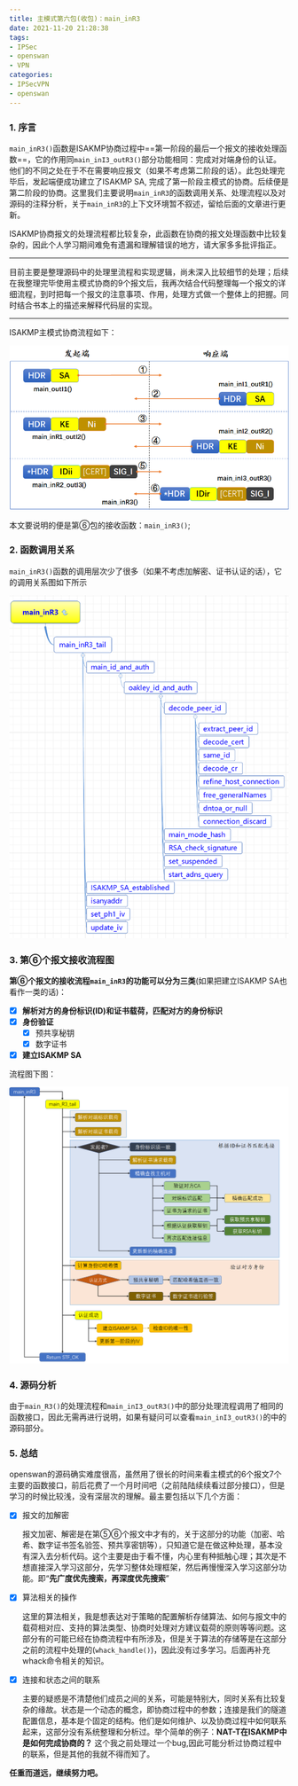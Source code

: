 ```yaml
---
title: 主模式第六包(收包)：main_inR3
date: 2021-11-20 21:28:38
tags: 
- IPSec
- openswan
- VPN
categories: 
- IPSecVPN
- openswan
---
```

### 1. 序言

`main_inR3()`函数是ISAKMP协商过程中==第一阶段的最后一个报文的接收处理函数==，它的作用同`main_inI3_outR3()`部分功能相同：完成对对端身份的认证。他们的不同之处在于不在需要响应报文（如果不考虑第二阶段的话）。此包处理完毕后，发起端便成功建立了ISAKMP SA, 完成了第一阶段主模式的协商。后续便是第二阶段的协商。这里我们主要说明`main_inR3`的函数调用关系、处理流程以及对源码的注释分析，关于`main_inR3`的上下文环境暂不叙述，留给后面的文章进行更新。
<!--more-->
ISAKMP协商报文的处理流程都比较复杂，此函数在协商的报文处理函数中比较复杂的，因此个人学习期间难免有遗漏和理解错误的地方，请大家多多批评指正。

----

目前主要是整理源码中的处理里流程和实现逻辑，尚未深入比较细节的处理；后续在我整理完毕使用主模式协商的9个报文后，我再次结合代码整理每一个报文的详细流程，到时把每一个报文的注意事项、作用，处理方式做一个整体上的把握。同时结合书本上的描述来解释代码层的实现。

-------

ISAKMP主模式协商流程如下：

![image-20200606195135324](https://raw.githubusercontent.com/Top-Fish/PhotoRepository/main/img/SSL-TLS/20211120204950.png)

本文要说明的便是第⑥包的接收函数：`main_inR3()`;

### 2. 函数调用关系

`main_inR3()`函数的调用层次少了很多（如果不考虑加解密、证书认证的话），它的调用关系图如下所示

![image-20200606195717889](https://raw.githubusercontent.com/Top-Fish/PhotoRepository/main/img/SSL-TLS/20211120204953.png)





### 3. 第⑥个报文接收流程图

**第⑥个报文的接收流程`main_inR3`的功能可以分为三类**(如果把建立ISAKMP SA也看作一类的话)：

- [x] **解析对方的身份标识(ID)和证书载荷，匹配对方的身份标识**
- [x] **身份验证**
  - [x] 预共享秘钥
  - [x] 数字证书
- [x] **建立ISAKMP SA**

流程图下图：

![image-20200606185131522](https://raw.githubusercontent.com/Top-Fish/PhotoRepository/main/img/SSL-TLS/20211120204955.png)



### 4. 源码分析

由于`main_R3()`的处理流程和`main_inI3_outR3()`中的部分处理流程调用了相同的函数接口，因此无需再进行说明，如果有疑问可以查看`main_inI3_outR3()`的中的源码部分。





### 5. 总结

openswan的源码确实难度很高，虽然用了很长的时间来看主模式的6个报文7个主要的函数接口，前后花费了一个月时间吧（之前陆陆续续看过部分接口），但是学习的时候比较浅，没有深层次的理解。最主要包括以下几个方面：

- [x] 报文的加解密

  报文加密、解密是在第⑤⑥个报文中才有的，关于这部分的功能（加密、哈希、数字证书签名验签、预共享密钥等），只知道它是在做这种处理，基本没有深入去分析代码。这个主要是由于看不懂，内心里有种抵触心理；其次是不想直接深入学习这部分，先学习整体处理框架，然后再慢慢深入学习这部分功能。即“**先广度优先搜索，再深度优先搜索**”

- [x] 算法相关的操作

  这里的算法相关，我是想表达对于策略的配置解析存储算法、如何与报文中的载荷相对应、支持的算法类型、协商时处理对方建议载荷的原则等等问题。这部分有的可能已经在协商流程中有所涉及，但是关于算法的存储等是在这部分之前的流程中处理的(`whack_handle()`)，因此没有过多学习。后面再补充whack命令相关的知识。

- [x] 连接和状态之间的联系

  主要的疑惑是不清楚他们成员之间的关系，可能是特别大，同时关系有比较复杂的缘故。状态是一个动态的概念，即协商过程中的参数；连接是我们的隧道配置信息，基本是个固定的结构。他们是如何维护、以及协商过程中如何联系起来，这部分没有系统整理和分析过。举个简单的例子：**NAT-T在ISAKMP中是如何完成协商的？** 这个我之前处理过一个bug,因此可能分析过协商过程中的联系，但是其他的我就不得而知了。



**任重而道远，继续努力吧。**



